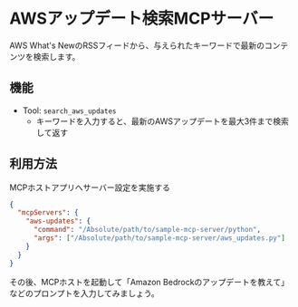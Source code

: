 # AWSアップデート検索MCPサーバー

AWS What's NewのRSSフィードから、与えられたキーワードで最新のコンテンツを検索します。

## 機能

- Tool: `search_aws_updates`
  - キーワードを入力すると、最新のAWSアップデートを最大3件まで検索して返す

## 利用方法

MCPホストアプリへサーバー設定を実施する

```json
{
  "mcpServers": {
    "aws-updates": {
      "command": "/Absolute/path/to/sample-mcp-server/python",
      "args": ["/Absolute/path/to/sample-mcp-server/aws_updates.py"]
    }
  }
}
```

その後、MCPホストを起動して「Amazon Bedrockのアップデートを教えて」などのプロンプトを入力してみましょう。
